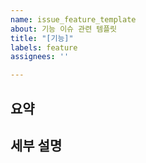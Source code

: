 ```yaml
---
name: issue_feature_template
about: 기능 이슈 관련 템플릿
title: "[기능]"
labels: feature
assignees: ''

---
```


## 요약

## 세부 설명
<!--구현할 기능에 대해 설명을 작성한다.(기존 기능에서 변경될 경우 변경 내역도 함께 작성해주세요~)-->
